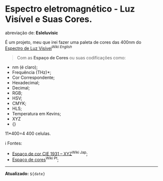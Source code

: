 # Espectro eletromagnético - Luz Visível e Suas Cores.
abreviação de: **Esleluvisic**<br>

É um projeto, meu que irei fazer uma paleta de cores das 400nm do [Espectro de Luz Visível](https://en.m.wikipedia.org/wiki/Light)<sup>_Wiki English_</sup><br>
> Com as **Espaço de Cores** ou suas codificações como:

* nm (é claro);
* Frequência (THz)*;
* Cor Correspondente;
* Hexadecimal;
* Decimal;
* RGB;
* HSV;
* CMYK;
* HLS;
* Temperatura em Kevins;
* XYZ
* {}

11*400=4 400 celulas.

ℹ️ Fontes:
* [Espaço de cor CIE 1931 – XYZ](https://ja.m.wikipedia.org/wiki/CIE_1931_%E8%89%B2%E7%A9%BA%E9%96%93)<sup>Wiki Jap</sup>;
* [Espaço de cores](https://pt.m.wikipedia.org/wiki/Espa%C3%A7o_de_cores)<sup>Wiki Pt</sup>;

---
**Atualizado:** `${date}`
